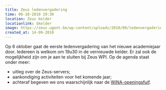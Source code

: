 ```yaml
---
title: Zeus ledenvergadering
time: 06-10-2010 19:30
location: Zeus kelder
locationlink: $kelder
image: https://zeus.ugent.be/wp-content/uploads/2010/09/ledenvergadering-212x300.png
created_at: 14-09-2010
---
```



Op 6 oktober gaat de eerste ledenvergadering van het nieuwe academiejaar door. Iedereen is welkom om 19u30 in de vernieuwde kelder. Er zal ook de mogelijkheid zijn om je aan te sluiten bij Zeus WPI. Op de agenda staat onder meer:

- uitleg over de Zeus-servers;
- aankondiging activiteiten voor het komende jaar;
- achteraf begeven we ons waarschijnlijk naar de [WiNA-openingsfuif](https://wina.ugent.be/activiteiten/?id=397/).
